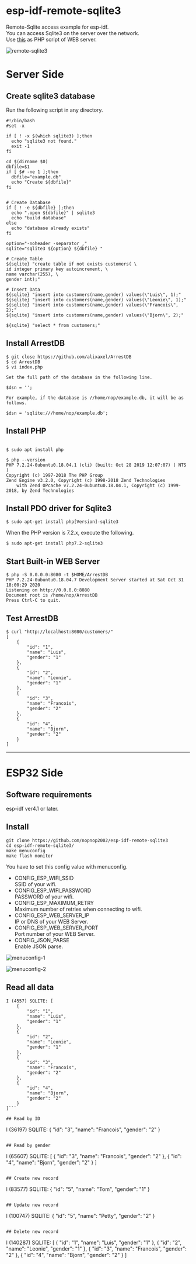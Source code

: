 # esp-idf-remote-sqlite3
Remote-Sqlite access example for esp-idf.   
You can access Sqlite3 on the server over the network.   
Use [this](https://github.com/alixaxel/ArrestDB) as PHP script of WEB server.   

![remote-sqlite3](https://user-images.githubusercontent.com/6020549/97775795-c21af600-1ba6-11eb-9d02-04dcaca058c7.jpg)

# Server Side

## Create sqlite3 database   
Run the following script in any directory.   
```
#!/bin/bash
#set -x

if [ ! -x $(which sqlite3) ];then
  echo "sqlite3 not found."
  exit -1
fi

cd $(dirname $0)
dbfile=$1
if [ $# -ne 1 ];then
  dbfile="example.db"
  echo "Create ${dbfile}"
fi


# Create Database
if [ ! -e ${dbfile} ];then
  echo ".open ${dbfile}" | sqlite3
  echo "build database"
else
  echo "database already exists"
fi

option="-noheader -separator ,"
sqlite="sqlite3 ${option} ${dbfile} "

# Create Table
${sqlite} "create table if not exists customers( \
id integer primary key autoincrement, \
name varchar(255), \
gender int);"

# Insert Data
${sqlite} "insert into customers(name,gender) values(\"Luis\", 1);"
${sqlite} "insert into customers(name,gender) values(\"Leonie\", 1);"
${sqlite} "insert into customers(name,gender) values(\"Francois\", 2);"
${sqlite} "insert into customers(name,gender) values(\"Bjorn\", 2);"

${sqlite} "select * from customers;"
```

## Install ArrestDB
```
$ git close https://github.com/alixaxel/ArrestDB
$ cd ArrestDB
$ vi index.php

Set the full path of the database in the following line.

$dsn = '';

For example, if the database is //home/nop/example.db, it will be as follows.

$dsn = 'sqlite:///home/nop/example.db';

```

## Install PHP
```

$ sudo apt install php

$ php --version
PHP 7.2.24-0ubuntu0.18.04.1 (cli) (built: Oct 28 2019 12:07:07) ( NTS )
Copyright (c) 1997-2018 The PHP Group
Zend Engine v3.2.0, Copyright (c) 1998-2018 Zend Technologies
    with Zend OPcache v7.2.24-0ubuntu0.18.04.1, Copyright (c) 1999-2018, by Zend Technologies
```

## Install PDO driver for Sqlite3
```
$ sudo apt-get install php[Version]-sqlite3
```

When the PHP version is 7.2.x, execute the following.   
```
$ sudo apt-get install php7.2-sqlite3
```


## Start Built-in WEB Server
```
$ php -S 0.0.0.0:8080 -t $HOME/ArrestDB
PHP 7.2.24-0ubuntu0.18.04.7 Development Server started at Sat Oct 31 18:00:29 2020
Listening on http://0.0.0.0:8080
Document root is /home/nop/ArrestDB
Press Ctrl-C to quit.
```


## Test ArrestDB
```
$ curl "http://localhost:8080/customers/"
[
    {
        "id": "1",
        "name": "Luis",
        "gender": "1"
    },
    {
        "id": "2",
        "name": "Leonie",
        "gender": "1"
    },
    {
        "id": "3",
        "name": "Francois",
        "gender": "2"
    },
    {
        "id": "4",
        "name": "Bjorn",
        "gender": "2"
    }
]
```

---

# ESP32 Side


## Software requirements
esp-idf ver4.1 or later.   

## Install

```
git clone https://github.com/nopnop2002/esp-idf-remote-sqlite3
cd esp-idf-remote-sqlite3/
make menuconfig
make flash monitor
```

You have to set this config value with menuconfig.   
- CONFIG_ESP_WIFI_SSID   
SSID of your wifi.
- CONFIG_ESP_WIFI_PASSWORD   
PASSWORD of your wifi.
- CONFIG_ESP_MAXIMUM_RETRY   
Maximum number of retries when connecting to wifi.
- CONFIG_ESP_WEB_SERVER_IP   
IP or DNS of your WEB Server.
- CONFIG_ESP_WEB_SERVER_PORT   
Port number of your WEB Server.
- CONFIG_JSON_PARSE   
Enable JSON parse.

![menuconfig-1](https://user-images.githubusercontent.com/6020549/97775496-79623d80-1ba4-11eb-99cc-1b309aa1689b.jpg)

![menuconfig-2](https://user-images.githubusercontent.com/6020549/97775498-7bc49780-1ba4-11eb-9d32-1984978f9b8b.jpg)

## Read all data
```
I (4557) SQLITE: [
    {
        "id": "1",
        "name": "Luis",
        "gender": "1"
    },
    {
        "id": "2",
        "name": "Leonie",
        "gender": "1"
    },
    {
        "id": "3",
        "name": "Francois",
        "gender": "2"
    },
    {
        "id": "4",
        "name": "Bjorn",
        "gender": "2"
    }
]```

## Read by ID
```
I (36197) SQLITE: {
    "id": "3",
    "name": "Francois",
    "gender": "2"
}
```

## Read by gender
```
I (65607) SQLITE: [
    {
        "id": "3",
        "name": "Francois",
        "gender": "2"
    },
    {
        "id": "4",
        "name": "Bjorn",
        "gender": "2"
    }
]
```

## Create new record
```
I (83577) SQLITE: {
    "id": "5",
    "name": "Tom",
    "gender": "1"
}
```

## Update new record
```
I (100747) SQLITE: {
    "id": "5",
    "name": "Petty",
    "gender": "2"
}
```

## Delete new record
```
I (140287) SQLITE: [
    {
        "id": "1",
        "name": "Luis",
        "gender": "1"
    },
    {
        "id": "2",
        "name": "Leonie",
        "gender": "1"
    },
    {
        "id": "3",
        "name": "Francois",
        "gender": "2"
    },
    {
        "id": "4",
        "name": "Bjorn",
        "gender": "2"
    }
]
```

